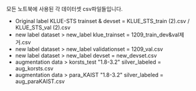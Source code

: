 모든 노트북에 사용된 각 데이터셋 csv파일들입니다. 

- Original label KLUE-STS trainset & devset =  KLUE_STS_train (2).csv / KLUE_STS_val (2).csv
- new label dataset > new_label klue_trainset = 1209_train_dev&val제거.csv
- new label dataset > new_label validationset = 1209_val.csv
- new label dataset > new_label devset = new_devset.csv
- augmentation data > korsts_test "1.8-3.2" silver_labeled = aug_korsts.csv
- augmentation data > para_KAIST "1.8-3.2" silver_labeled = aug_paraKAIST.csv
